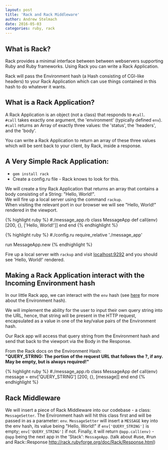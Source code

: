 ```yaml
---
layout: post
title: 'Rack and Rack Middleware'
author: Andrew Stelmach
date: 2016-05-03
categories: ruby, rack
---
```


What is Rack?
------
Rack provides a minimal interface between between webservers supporting Ruby and Ruby frameworks. Using Rack you can write a Rack Application.  
  
Rack will pass the Environment hash (a Hash consisting of CGI-like headers) to your Rack Application which can use things contained in this hash to do whatever it wants.  
  
What is a Rack Application?
------
A Rack Application is an object (not a class) that responds to `#call`.    
`#call` takes exactly one argument, the 'environment' (typically defined `env`).  
`#call` returns an Array of exactly three values: the 'status', the 'headers', and the 'body'.  
  
You can write a Rack Application to return an array of these three values which will be sent back to your client, by Rack, inside a response.  
  
A Very Simple Rack Application:  
------
- `gem install rack`  
- Create a config.ru file - Rack knows to look for this.  
  
We will create a tiny Rack Application that returns an array that contains a body consisting of a String: "Hello, World!".  
We will fire up a local server using the command `rackup`.  
When visiting the relevant port in our browser we will see "Hello, World!" rendered in the viewport.  
  
{% highlight ruby %}
#./message_app.rb
class MessageApp
  def call(env)
    [200, {}, ['Hello, World!']]
  end
end
{% endhighlight %}

{% highlight ruby %}
#./config.ru
require_relative './message_app'

run MessageApp.new
{% endhighlight %}

Fire up a local server with `rackup` and visit [localhost:9292](http://localhost:9292) and you should see 'Hello, World!' rendered.  
  
Making a Rack Application interact with the Incoming Environment hash
---
In our little Rack app, we can interact with the `env` hash (see [here](http://rack.rubyforge.org/doc/SPEC.html) for more about the Environment hash).  
  
We will implement the ability for the user to input their own query string into the URL, hence, that string will be present in the HTTP request, encapsulated as a value in one of the key/value pairs of the Environment hash.  
  
Our Rack app will access that query string from the Environment hash and send that back to the viewport via the Body in the Response.  
  
From the Rack docs on the Environment Hash:  
**"QUERY_STRING: The portion of the request URL that follows the ?, if any. May be empty, but is always required!"**  
  
{% highlight ruby %}
#./message_app.rb
class MessageApp
  def call(env)
    message = env['QUERY_STRING']
    [200, {}, [message]]
  end
end
{% endhighlight %}
  
Rack Middleware
---
We will insert a piece of Rack Middleware into our codebase - a class: `MessageSetter`. The Environment hash will hit this class first and will be passed in as a parameter: `env`. `MessageSetter` will insert a `MESSAGE` key into the env hash, its value being "Hello, World!" if `env['QUERY_STRING']` is empty; `env['QUERY_STRING']` if not. Finally, it will return `@app.call(env)` - `@app` being the next app in the 'Stack': `MessageApp`. (talk about #use, #run and Rack::Response http://rack.rubyforge.org/doc/Rack/Response.html)
